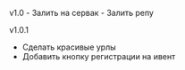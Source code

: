 v1.0
    - Залить на сервак
    - Залить репу

v1.0.1
- Сделать красивые урлы
- Добавить кнопку регистрации на ивент